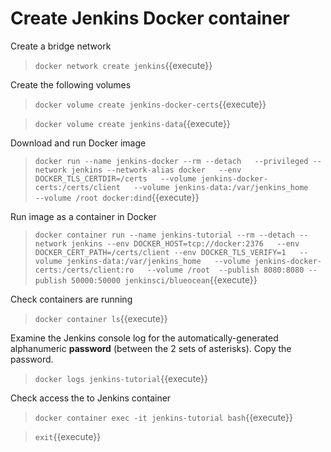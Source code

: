 # Create Jenkins Docker container

Create a bridge network
> `docker network create jenkins`{{execute}}

Create the following volumes
> `docker volume create jenkins-docker-certs`{{execute}}

> `docker volume create jenkins-data`{{execute}}

Download and run Docker image
> `docker run --name jenkins-docker --rm --detach   --privileged --network jenkins --network-alias docker   --env DOCKER_TLS_CERTDIR=/certs   --volume jenkins-docker-certs:/certs/client   --volume jenkins-data:/var/jenkins_home   --volume /root docker:dind`{{execute}}

Run image as a container in Docker
>  `docker container run --name jenkins-tutorial --rm --detach --network jenkins --env DOCKER_HOST=tcp://docker:2376   --env DOCKER_CERT_PATH=/certs/client --env DOCKER_TLS_VERIFY=1   --volume jenkins-data:/var/jenkins_home   --volume jenkins-docker-certs:/certs/client:ro   --volume /root  --publish 8080:8080 --publish 50000:50000 jenkinsci/blueocean`{{execute}}

Check containers are running
> `docker container ls`{{execute}}

Examine the Jenkins console log for the automatically-generated alphanumeric **password** (between the 2 sets of asterisks). Copy the password.
> `docker logs jenkins-tutorial`{{execute}}

Check access the to Jenkins container
> `docker container exec -it jenkins-tutorial bash`{{execute}}
 
> `exit`{{execute}}

<br/>
